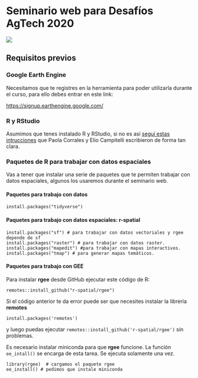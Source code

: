 # Seminario web para Desafíos AgTech 2020

![](https://github.com/yabellini/curso_rgee/blob/main/flyer_seminario_2020.jpg)

## Requisitos previos

### Google Earth Engine
Necesitamos que te registres en la herramienta para poder utilizarla durante el curso, para ello debes entrar en este link:

https://signup.earthengine.google.com/

### R y RStudio

Asumimos que tenes instalado R y RStudio, si no es así [seguí estas intrucciones](https://paocorrales.github.io/deExcelaR/instalacion.html) que Paola Corrales y Elio Campitelli escribieron de forma tan clara.

### Paquetes de R para trabajar con datos espaciales

Vas a tener que instalar una serie de paquetes que te permiten trabajar con datos espaciales, algunos los usaremos durante el seminario web.

#### Paquetes para trabajo con datos
`install.packages("tidyverse")`

#### Paquetes para trabajo con datos espaciales: r-spatial

```{r}
install.packages("sf") # para trabajar con datos vectoriales y rgee depende de sf
install.packages("raster") # para trabajar con datos raster.
install.packages("mapedit") #para trabajar con mapas interactivos.
install.packages("tmap") # para generar mapas temáticos.
```

#### Paquetes para trabajo con GEE

Para instalar **rgee** desde GitHub ejecutar este código de R:

`remotes::install_github("r-spatial/rgee")`

Si el código anterior te da error puede ser que necesites instalar la librería **remotes**

`install.packages('remotes')`

y luego puedas ejecutar `remotes::install_github('r-spatial/rgee')` sin problemas.

Es necesario instalar miniconda para que **rgee** funcione. La función `ee_intall()` se encarga de esta tarea.  Se ejecuta solamente una vez.

```{r}
library(rgee)  # cargamos el paquete rgee
ee_install() # pedimos que instale miniconda
```

